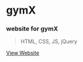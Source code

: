 # gymX

### website for gymX

> HTML, CSS, JS, jQuery

[View Website](https://app.netlify.com/sites/tender-noether-9f0630/overview)
